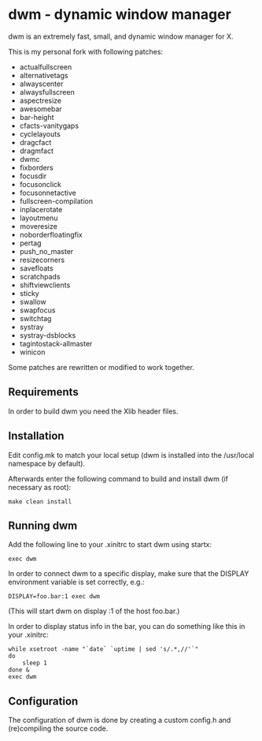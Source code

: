 dwm - dynamic window manager
============================
dwm is an extremely fast, small, and dynamic window manager for X.

This is my personal fork with following patches:

+ actualfullscreen
+ alternativetags
+ alwayscenter
+ alwaysfullscreen
+ aspectresize
+ awesomebar
+ bar-height
+ cfacts-vanitygaps
+ cyclelayouts
+ dragcfact
+ dragmfact
+ dwmc
+ fixborders
+ focusdir
+ focusonclick
+ focusonnetactive
+ fullscreen-compilation
+ inplacerotate
+ layoutmenu
+ moveresize
+ noborderfloatingfix
+ pertag
+ push_no_master
+ resizecorners
+ savefloats
+ scratchpads
+ shiftviewclients
+ sticky
+ swallow
+ swapfocus
+ switchtag
+ systray
+ systray-dsblocks
+ tagintostack-allmaster
+ winicon

Some patches are rewritten or modified to work together.


Requirements
------------
In order to build dwm you need the Xlib header files.


Installation
------------
Edit config.mk to match your local setup (dwm is installed into
the /usr/local namespace by default).

Afterwards enter the following command to build and install dwm (if
necessary as root):

    make clean install


Running dwm
-----------
Add the following line to your .xinitrc to start dwm using startx:

    exec dwm

In order to connect dwm to a specific display, make sure that
the DISPLAY environment variable is set correctly, e.g.:

    DISPLAY=foo.bar:1 exec dwm

(This will start dwm on display :1 of the host foo.bar.)

In order to display status info in the bar, you can do something
like this in your .xinitrc:

    while xsetroot -name "`date` `uptime | sed 's/.*,//'`"
    do
    	sleep 1
    done &
    exec dwm


Configuration
-------------
The configuration of dwm is done by creating a custom config.h
and (re)compiling the source code.
